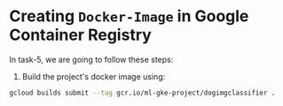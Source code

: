 # Creating `Docker-Image` in Google Container Registry
In task-5, we are going to follow these steps:

1. Build the project's docker image using:
```bash
gcloud builds submit --tag gcr.io/ml-gke-project/dogimgclassifier .
```

